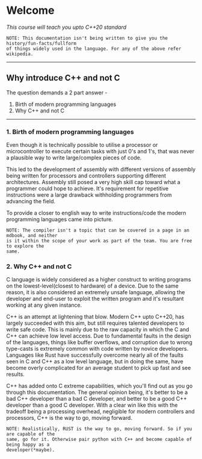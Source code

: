 # Welcome
 *This course will teach you upto C++20 standard*
```
NOTE: This documentation isn't being written to give you the history/fun-facts/fullform
of things widely used in the language. For any of the above refer wikipedia.
```
---
## Why introduce C++ and not C
The question demands a 2 part answer - 
1. Birth of modern programming languages
2. Why C++ and not C

---

### 1. Birth of modern programming languages
Even though it is technically possible to utilise a processor or microcontroller to execute certain tasks with just 0's and 1's, that was never a plausible way to write large/complex pieces of code.

This led to the development of assembly with different versions of assembly being written for processors and controllers supporting different architectures. Assembly still posed a very high skill cap toward what a programmer could hope to achieve. It's requirement for repetitive instructions were a large drawback withholding programmers from advancing the field.

To provide a closer to english way to write instructions/code the modern programming languages came into picture. 

```
NOTE: The compiler isn't a topic that can be covered in a page in an mdbook, and neither
is it within the scope of your work as part of the team. You are free to explore the 
same.
```

### 2. Why C++ and not C
C language is widely considered as a higher construct to writing programs on the lowest-level(closest to hardware) of a device. Due to the same reason, it is also considered an extremely unsafe language, allowing the developer and end-user to exploit the written program and it's resultant working at any given instance.

C++ is an attempt at lightening that blow. Modern C++ upto C++20, has largely succeeded with this aim, but still requires talented developers to write safe code. This is mainly due to the raw capacity in which the C and C++ can achieve low level access. Due to fundamental faults in the design of the languages, things like buffer overflows, and corruption due to wrong type-casts is extremely common with code written by novice developers. Languages like Rust have successfully overcome nearly all of the faults seen in C and C++ as a low level language, but in doing the same, have become overly complicated for an average student to pick up fast and see results.

C++ has added onto C extreme capabilities, which you'll find out as you go through this documentation. The general opinion being, it's better to be a bad C++ developer than a bad C developer, and better to be a good C++ developer than a good C developer. With a clear win like this with the tradeoff being a processing overhead, negligible for modern controllers and processors, C++ is the way to go, moving forward.

```
NOTE: Realistically, RUST is the way to go, moving forward. So if you are capable of the 
same, go for it. Otherwise pair python with C++ and become capable of being happy as a 
developer(*maybe). 
```





